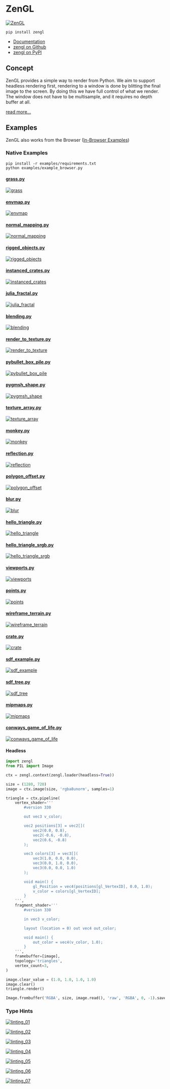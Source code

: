# ZenGL

[![ZenGL](https://repository-images.githubusercontent.com/420309094/f7c17e13-4d5b-4a38-8b52-ab2dfdacd5a0)](#zengl)

```
pip install zengl
```

- [Documentation](https://zengl.readthedocs.io/)
- [zengl on Github](https://github.com/szabolcsdombi/zengl/)
- [zengl on PyPI](https://pypi.org/project/zengl/)

## Concept

ZenGL provides a simple way to render from Python. We aim to support headless rendering first,
rendering to a window is done by blitting the final image to the screen. By doing this we have full control of
what we render. The window does not have to be multisample, and it requires no depth buffer at all.

[read more...](https://zengl.readthedocs.io/en/latest/#concept)

## Examples

ZenGL also works from the Browser ([In-Browser Examples](https://szabolcsdombi.github.io/zengl/))

### Native Examples

```
pip install -r examples/requirements.txt
python examples/example_browser.py
```

#### [grass.py](https://github.com/szabolcsdombi/zengl/blob/main/examples/grass.py)

[![grass](https://github.com/szabolcsdombi/zengl-example-images/raw/examples/grass.png)](#grasspy)

#### [envmap.py](https://github.com/szabolcsdombi/zengl/blob/main/examples/envmap.py)

[![envmap](https://github.com/szabolcsdombi/zengl-example-images/raw/examples/envmap.png)](#envmappy)

#### [normal_mapping.py](https://github.com/szabolcsdombi/zengl/blob/main/examples/normal_mapping.py)

[![normal_mapping](https://github.com/szabolcsdombi/zengl-example-images/raw/examples/normal_mapping.jpg)](#normal_mappingpy)

#### [rigged_objects.py](https://github.com/szabolcsdombi/zengl/blob/main/examples/rigged_objects.py)

[![rigged_objects](https://github.com/szabolcsdombi/zengl-example-images/raw/examples/rigged_objects.png)](#rigged_objectspy)

#### [instanced_crates.py](https://github.com/szabolcsdombi/zengl/blob/main/examples/instanced_crates.py)

[![instanced_crates](https://github.com/szabolcsdombi/zengl-example-images/raw/examples/instanced_crates.jpg)](#instanced_cratespy)

#### [julia_fractal.py](https://github.com/szabolcsdombi/zengl/blob/main/examples/julia_fractal.py)

[![julia_fractal](https://github.com/szabolcsdombi/zengl-example-images/raw/examples/julia_fractal.png)](#julia_fractalpy)

#### [blending.py](https://github.com/szabolcsdombi/zengl/blob/main/examples/blending.py)

[![blending](https://github.com/szabolcsdombi/zengl-example-images/raw/examples/blending.png)](#blendingpy)

#### [render_to_texture.py](https://github.com/szabolcsdombi/zengl/blob/main/examples/render_to_texture.py)

[![render_to_texture](https://github.com/szabolcsdombi/zengl-example-images/raw/examples/render_to_texture.png)](#render_to_texturepy)

#### [pybullet_box_pile.py](https://github.com/szabolcsdombi/zengl/blob/main/examples/pybullet_box_pile.py)

[![pybullet_box_pile](https://github.com/szabolcsdombi/zengl-example-images/raw/examples/pybullet_box_pile.png)](#pybullet_box_pilepy)

#### [pygmsh_shape.py](https://github.com/szabolcsdombi/zengl/blob/main/examples/pygmsh_shape.py)

[![pygmsh_shape](https://github.com/szabolcsdombi/zengl-example-images/raw/examples/pygmsh_shape.png)](#pygmsh_shapepy)

#### [texture_array.py](https://github.com/szabolcsdombi/zengl/blob/main/examples/texture_array.py)

[![texture_array](https://github.com/szabolcsdombi/zengl-example-images/raw/examples/texture_array.png)](#texture_arraypy)

#### [monkey.py](https://github.com/szabolcsdombi/zengl/blob/main/examples/monkey.py)

[![monkey](https://github.com/szabolcsdombi/zengl-example-images/raw/examples/monkey.png)](#monkeypy)

#### [reflection.py](https://github.com/szabolcsdombi/zengl/blob/main/examples/reflection.py)

[![reflection](https://github.com/szabolcsdombi/zengl-example-images/raw/examples/reflection.png)](#reflectionpy)

#### [polygon_offset.py](https://github.com/szabolcsdombi/zengl/blob/main/examples/polygon_offset.py)

[![polygon_offset](https://github.com/szabolcsdombi/zengl-example-images/raw/examples/polygon_offset.png)](#polygon_offsetpy)

#### [blur.py](https://github.com/szabolcsdombi/zengl/blob/main/examples/blur.py)

[![blur](https://github.com/szabolcsdombi/zengl-example-images/raw/examples/blur.png)](#blurpy)

#### [hello_triangle.py](https://github.com/szabolcsdombi/zengl/blob/main/examples/hello_triangle.py)

[![hello_triangle](https://github.com/szabolcsdombi/zengl-example-images/raw/examples/hello_triangle.png)](#hello_trianglepy)

#### [hello_triangle_srgb.py](https://github.com/szabolcsdombi/zengl/blob/main/examples/hello_triangle_srgb.py)

[![hello_triangle_srgb](https://github.com/szabolcsdombi/zengl-example-images/raw/examples/hello_triangle_srgb.png)](#hello_triangle_srgbpy)

#### [viewports.py](https://github.com/szabolcsdombi/zengl/blob/main/examples/viewports.py)

[![viewports](https://github.com/szabolcsdombi/zengl-example-images/raw/examples/viewports.png)](#viewportspy)

#### [points.py](https://github.com/szabolcsdombi/zengl/blob/main/examples/points.py)

[![points](https://github.com/szabolcsdombi/zengl-example-images/raw/examples/points.png)](#pointspy)

#### [wireframe_terrain.py](https://github.com/szabolcsdombi/zengl/blob/main/examples/wireframe_terrain.py)

[![wireframe_terrain](https://github.com/szabolcsdombi/zengl-example-images/raw/examples/wireframe_terrain.png)](#wireframe_terrainpy)

#### [crate.py](https://github.com/szabolcsdombi/zengl/blob/main/examples/crate.py)

[![crate](https://github.com/szabolcsdombi/zengl-example-images/raw/examples/crate.png)](#cratepy)

#### [sdf_example.py](https://github.com/szabolcsdombi/zengl/blob/main/examples/sdf_example.py)

[![sdf_example](https://github.com/szabolcsdombi/zengl-example-images/raw/examples/sdf_example.png)](#sdf_examplepy)

#### [sdf_tree.py](https://github.com/szabolcsdombi/zengl/blob/main/examples/sdf_tree.py)

[![sdf_tree](https://github.com/szabolcsdombi/zengl-example-images/raw/examples/sdf_tree.png)](#sdf_treepy)

#### [mipmaps.py](https://github.com/szabolcsdombi/zengl/blob/main/examples/mipmaps.py)

[![mipmaps](https://github.com/szabolcsdombi/zengl-example-images/raw/examples/mipmaps.png)](#mipmapspy)

#### [conways_game_of_life.py](https://github.com/szabolcsdombi/zengl/blob/main/examples/conways_game_of_life.py)

[![conways_game_of_life](https://github.com/szabolcsdombi/zengl-example-images/raw/examples/conways_game_of_life.png)](#conways_game_of_lifepy)

#### Headless

```py
import zengl
from PIL import Image

ctx = zengl.context(zengl.loader(headless=True))

size = (1280, 720)
image = ctx.image(size, 'rgba8unorm', samples=1)

triangle = ctx.pipeline(
    vertex_shader='''
        #version 330

        out vec3 v_color;

        vec2 positions[3] = vec2[](
            vec2(0.0, 0.8),
            vec2(-0.6, -0.8),
            vec2(0.6, -0.8)
        );

        vec3 colors[3] = vec3[](
            vec3(1.0, 0.0, 0.0),
            vec3(0.0, 1.0, 0.0),
            vec3(0.0, 0.0, 1.0)
        );

        void main() {
            gl_Position = vec4(positions[gl_VertexID], 0.0, 1.0);
            v_color = colors[gl_VertexID];
        }
    ''',
    fragment_shader='''
        #version 330

        in vec3 v_color;

        layout (location = 0) out vec4 out_color;

        void main() {
            out_color = vec4(v_color, 1.0);
        }
    ''',
    framebuffer=[image],
    topology='triangles',
    vertex_count=3,
)

image.clear_value = (1.0, 1.0, 1.0, 1.0)
image.clear()
triangle.render()

Image.frombuffer('RGBA', size, image.read(), 'raw', 'RGBA', 0, -1).save('hello.png')
```

### Type Hints

[![linting_01](https://github.com/szabolcsdombi/zengl-example-images/raw/examples/linting/linting_01.png)](#typehints)

[![linting_02](https://github.com/szabolcsdombi/zengl-example-images/raw/examples/linting/linting_02.png)](#typehints)

[![linting_03](https://github.com/szabolcsdombi/zengl-example-images/raw/examples/linting/linting_03.png)](#typehints)

[![linting_04](https://github.com/szabolcsdombi/zengl-example-images/raw/examples/linting/linting_04.png)](#typehints)

[![linting_05](https://github.com/szabolcsdombi/zengl-example-images/raw/examples/linting/linting_05.png)](#typehints)

[![linting_06](https://github.com/szabolcsdombi/zengl-example-images/raw/examples/linting/linting_06.png)](#typehints)

[![linting_07](https://github.com/szabolcsdombi/zengl-example-images/raw/examples/linting/linting_07.png)](#typehints)
